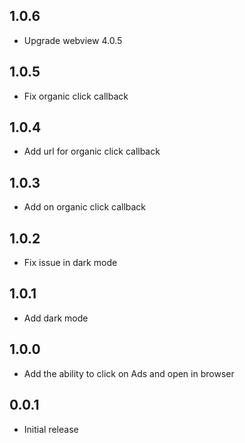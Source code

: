 ## 1.0.6

- Upgrade webview 4.0.5

## 1.0.5

- Fix organic click callback

## 1.0.4

- Add url for organic click callback

## 1.0.3

- Add on organic click callback

## 1.0.2

- Fix issue in dark mode

## 1.0.1

- Add dark mode

## 1.0.0

- Add the ability to click on Ads and open in browser

## 0.0.1

- Initial release


